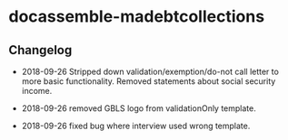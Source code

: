 # docassemble-madebtcollections

## Changelog

* 2018-09-26 Stripped down validation/exemption/do-not call letter to more basic 
  functionality. Removed statements about social security income.
  
* 2018-09-26 removed GBLS logo from validationOnly template.

* 2018-09-26 fixed bug where interview used wrong template.